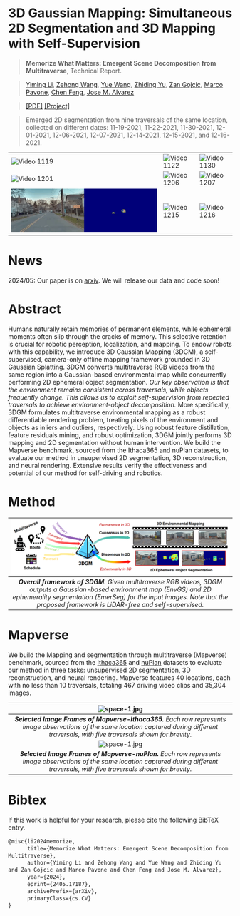 # 3D Gaussian Mapping: Simultaneous 2D Segmentation and 3D Mapping with Self-Supervision


> **Memorize What Matters: Emergent Scene Decomposition from Multitraverse**, Technical Report.

> [Yiming Li](https://scholar.google.com/citations?hl=en&user=i_aajNoAAAAJ&view_op=list_works&sortby=pubdate), [Zehong Wang](), [Yue Wang](https://scholar.google.com/citations?user=v-AEFIEAAAAJ&hl=en), [Zhiding Yu](https://scholar.google.com/citations?user=1VI_oYUAAAAJ&hl=en), [Zan Gojcic](https://scholar.google.com/citations?user=8KsqL4gAAAAJ&hl=en), [Marco Pavone](https://scholar.google.com/citations?user=RhOpyXcAAAAJ&hl=en), [Chen Feng](https://scholar.google.com/citations?user=YeG8ZM0AAAAJ&hl=en), [Jose M. Alvarez](https://scholar.google.com/citations?user=Oyx-_UIAAAAJ&hl=en)

>  [[PDF]](https://arxiv.org/pdf/2405.17187) [[Project]](https://3d-gaussian-mapping.github.io/) 

> Emerged 2D segmentation from nine traversals of the same location, collected on different dates: 11-19-2021, 11-22-2021, 11-30-2021, 12-01-2021, 12-06-2021, 12-07-2021, 12-14-2021, 12-15-2021, and 12-16-2021.
<table>
  <tr>
    <td><img src="teaser/loc600/1119.gif" alt="Video 1119" width="100%"></td>
    <td><img src="teaser/loc600/1122.gif" alt="Video 1122" width="100%"></td>
    <td><img src="teaser/loc600/1130.gif" alt="Video 1130" width="100%"></td>
  </tr>
  <tr>
    <td><img src="teaser/loc600/1201.gif" alt="Video 1201" width="100%"></td>
    <td><img src="teaser/loc600/1206.gif" alt="Video 1206" width="100%"></td>
    <td><img src="teaser/loc600/1207.gif" alt="Video 1207" width="100%"></td>
  </tr>
  <tr>
    <td><img src="teaser/loc600/1214.gif" alt="Video 1214" width="100%"></td>
    <td><img src="teaser/loc600/1215.gif" alt="Video 1215" width="100%"></td>
    <td><img src="teaser/loc600/1216.gif" alt="Video 1216" width="100%"></td>
  </tr>
</table>


# News
2024/05: Our paper is on [arxiv](https://arxiv.org/abs/2405.17187). We will release our data and code soon!


# Abstract
Humans naturally retain memories of permanent elements, while ephemeral moments often slip through the cracks of memory. This selective retention is crucial for robotic perception, localization, and mapping. To endow robots with this capability, we introduce 3D Gaussian Mapping (3DGM), a self-supervised, camera-only offline mapping framework grounded in 3D Gaussian Splatting. 3DGM converts multitraverse RGB videos from the same region into a Gaussian-based environmental map while concurrently performing 2D ephemeral object segmentation. *Our key observation is that the environment remains consistent across traversals, while objects frequently change. This allows us to exploit self-supervision from repeated traversals to achieve environment-object decomposition.* More specifically, 3DGM formulates multitraverse environmental mapping as a robust differentiable rendering problem, treating pixels of the environment and objects as inliers and outliers, respectively. Using robust feature distillation, feature residuals mining, and robust optimization, 3DGM jointly performs 3D mapping and 2D segmentation without human intervention. We build the Mapverse benchmark, sourced from the Ithaca365 and nuPlan datasets, to evaluate our method in unsupervised 2D segmentation, 3D reconstruction, and neural rendering. Extensive results verify the effectiveness and potential of our method for self-driving and robotics. 


# Method

| ![space-1.jpg](teaser/arch.png) | 
|:--:| 
| ***Overall framework of 3DGM**. Given multitraverse RGB videos, 3DGM outputs a Gaussian-based environment map (EnvGS) and 2D ephemerality segmentation (EmerSeg) for the input images. Note that the proposed framework is LiDAR-free and self-supervised.* |


# Mapverse

We build the Mapping and segmentation through multitraverse (Mapverse) benchmark, sourced from the [Ithaca365](https://openaccess.thecvf.com/content/CVPR2022/papers/Diaz-Ruiz_Ithaca365_Dataset_and_Driving_Perception_Under_Repeated_and_Challenging_Weather_CVPR_2022_paper.pdf) and [nuPlan](https://arxiv.org/pdf/2403.04133) datasets to evaluate our method in three tasks: unsupervised 2D segmentation, 3D reconstruction, and neural rendering. 
Mapverse features 40 locations, each with no less than 10 traversals, totaling 467 driving video clips and 35,304 images. 

| ![space-1.jpg](teaser/ithaca.png) | 
|:--:| 
| ***Selected Image Frames of Mapverse-Ithaca365.** Each row represents image observations of the same location captured during different traversals, with five traversals shown for brevity.* |
| ![space-1.jpg](teaser/nuplan.png) | 
| ***Selected Image Frames of Mapverse-nuPlan.** Each row represents image observations of the same location captured during different traversals, with five traversals shown for brevity.* |

# Bibtex
If this work is helpful for your research, please cite the following BibTeX entry.

```
@misc{li2024memorize,
      title={Memorize What Matters: Emergent Scene Decomposition from Multitraverse}, 
      author={Yiming Li and Zehong Wang and Yue Wang and Zhiding Yu and Zan Gojcic and Marco Pavone and Chen Feng and Jose M. Alvarez},
      year={2024},
      eprint={2405.17187},
      archivePrefix={arXiv},
      primaryClass={cs.CV}
}
```
